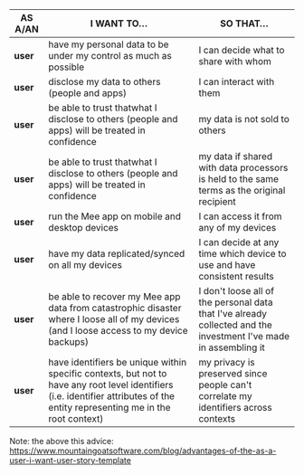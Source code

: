 | AS A/AN  | I WANT TO…                                                   | SO THAT…                                                     |
| -------- | ------------------------------------------------------------ | ------------------------------------------------------------ |
| **user** | have my personal data to be under my control as much as possible | I can decide what to share with whom                         |
| **user** | disclose my data to others (people and apps)                 | I can interact with them                                     |
| **user** | be able to trust thatwhat I disclose to others (people and apps) will be treated in confidence | my data is not sold to others                                |
| **user** | be able to trust thatwhat I disclose to others (people and apps) will be treated in confidence | my data if shared with data processors is held to the same terms as the original recipient |
| **user** | run the Mee app on mobile and desktop devices                | I can access it from any of my devices                       |
| **user** | have my data replicated/synced on all my devices             | I can decide at any time which device to use and have consistent results |
| **user** | be able to recover my Mee app data from catastrophic disaster where I loose all of my devices (and I loose access to my device backups) | I don't loose all of the personal data that I've already collected and the investment I've made in assembling it |
| **user** | have identifiers be unique within specific contexts, but not to have any root level identifiers (i.e. identifier attributes of the entity representing me in the root context) | my privacy is preserved since people can't correlate my identifiers across contexts |

Note: the above this advice: https://www.mountaingoatsoftware.com/blog/advantages-of-the-as-a-user-i-want-user-story-template  